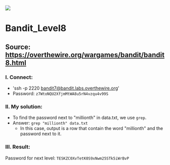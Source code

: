 # ![](https://overthewire.org/img/domokitten.png)

# Bandit_Level8

## Source: <https://overthewire.org/wargames/bandit/bandit8.html>

### I. Connect:
- 'ssh -p 2220 bandit7@bandit.labs.overthewire.org'
- Password: `z7WtoNQU2XfjmMtWA8u5rN4vzqu4v99S`

### II. My solution:
- To find the password next to "millionth" in data.txt, we use `grep`.
- Answer: `grep "millionth" data.txt`
  - In this case, output is a row that contain the word "millionth" and the password next to it.

### III. Result:
Password for next level: `TESKZC0XvTetK0S9xNwm25STk5iWrBvP`